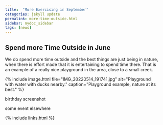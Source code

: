 ```yaml
---
title:  "More Exercising in September"
categories: jekyll update
permalink: more-time-outside.html
sidebar: mydoc_sidebar
tags: [news]
---
```


## Spend more Time Outside in June

We do spend more time outside and the best things are just being in nature, when there is effort made that it is entertaining to spend time there. That is an example of a really nice playground in the area, close to a small creek.

{% include image.html file="IMG_20220514_191741.jpg" alt="Playground with water with ducks nearby." caption="Playground example, nature at its best." %}

birthday screenshot

some event elsewhere

{% include links.html %}
